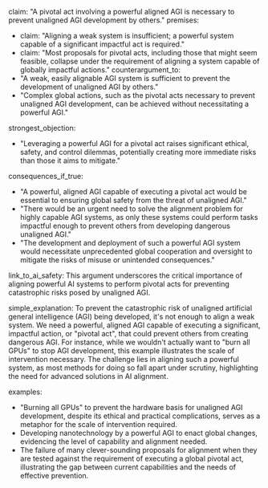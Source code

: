 claim: "A pivotal act involving a powerful aligned AGI is necessary to prevent unaligned AGI development by others."
premises:
  - claim: "Aligning a weak system is insufficient; a powerful system capable of a significant impactful act is required."
  - claim: "Most proposals for pivotal acts, including those that might seem feasible, collapse under the requirement of aligning a system capable of globally impactful actions."
counterargument_to:
  - "A weak, easily alignable AGI system is sufficient to prevent the development of unaligned AGI by others."
  - "Complex global actions, such as the pivotal acts necessary to prevent unaligned AGI development, can be achieved without necessitating a powerful AGI."

strongest_objection:
  - "Leveraging a powerful AGI for a pivotal act raises significant ethical, safety, and control dilemmas, potentially creating more immediate risks than those it aims to mitigate."

consequences_if_true:
  - "A powerful, aligned AGI capable of executing a pivotal act would be essential to ensuring global safety from the threat of unaligned AGI."
  - "There would be an urgent need to solve the alignment problem for highly capable AGI systems, as only these systems could perform tasks impactful enough to prevent others from developing dangerous unaligned AGI."
  - "The development and deployment of such a powerful AGI system would necessitate unprecedented global cooperation and oversight to mitigate the risks of misuse or unintended consequences."

link_to_ai_safety: This argument underscores the critical importance of aligning powerful AI systems to perform pivotal acts for preventing catastrophic risks posed by unaligned AGI.

simple_explanation: To prevent the catastrophic risk of unaligned artificial general intelligence (AGI) being developed, it's not enough to align a weak system. We need a powerful, aligned AGI capable of executing a significant, impactful action, or "pivotal act", that could prevent others from creating dangerous AGI. For instance, while we wouldn't actually want to "burn all GPUs" to stop AGI development, this example illustrates the scale of intervention necessary. The challenge lies in aligning such a powerful system, as most methods for doing so fall apart under scrutiny, highlighting the need for advanced solutions in AI alignment.

examples:
  - "Burning all GPUs" to prevent the hardware basis for unaligned AGI development, despite its ethical and practical complications, serves as a metaphor for the scale of intervention required.
  - Developing nanotechnology by a powerful AGI to enact global changes, evidencing the level of capability and alignment needed.
  - The failure of many clever-sounding proposals for alignment when they are tested against the requirement of executing a global pivotal act, illustrating the gap between current capabilities and the needs of effective prevention.